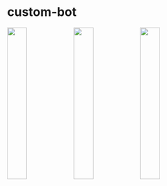 # custom-bot
<img src="https://user-images.githubusercontent.com/62179996/117930267-68487500-b31b-11eb-8ce9-8b0380ea9afc.png" width="30%" align="left" padding='50'/>
<img src="https://user-images.githubusercontent.com/62179996/117930278-6b436580-b31b-11eb-9b2f-7a359c2d668f.png" width="30%" align="left" padding='50'/>
<img src="https://user-images.githubusercontent.com/62179996/117930240-5ff03a00-b31b-11eb-8634-8aa49717aa05.png" width="30%" align="left" padding='50'/>
